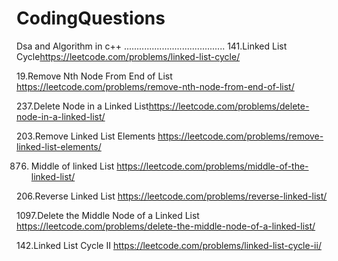 # CodingQuestions
Dsa and Algorithm  in c++
.......................<LINKED LIST>.................
141.Linked List Cycle<https://leetcode.com/problems/linked-list-cycle/>

19.Remove Nth Node From End of List <https://leetcode.com/problems/remove-nth-node-from-end-of-list/>


237.Delete Node in a Linked List<https://leetcode.com/problems/delete-node-in-a-linked-list/>
  
203.Remove Linked List Elements <https://leetcode.com/problems/remove-linked-list-elements/>
  

876. Middle of linked List <https://leetcode.com/problems/middle-of-the-linked-list/>
  
  
 206.Reverse Linked List <https://leetcode.com/problems/reverse-linked-list/>
  

  1097.Delete the Middle Node of a Linked List <https://leetcode.com/problems/delete-the-middle-node-of-a-linked-list/>

  
  142.Linked List Cycle II  <https://leetcode.com/problems/linked-list-cycle-ii/>
